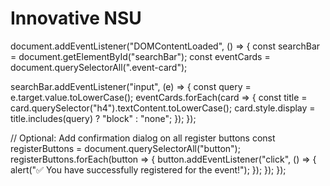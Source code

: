 # Innovative NSU

document.addEventListener("DOMContentLoaded", () => {
  const searchBar = document.getElementById("searchBar");
  const eventCards = document.querySelectorAll(".event-card");

  searchBar.addEventListener("input", (e) => {
    const query = e.target.value.toLowerCase();
    eventCards.forEach(card => {
      const title = card.querySelector("h4").textContent.toLowerCase();
      card.style.display = title.includes(query) ? "block" : "none";
    });
  });

  // Optional: Add confirmation dialog on all register buttons
  const registerButtons = document.querySelectorAll("button");
  registerButtons.forEach(button => {
    button.addEventListener("click", () => {
      alert("✅ You have successfully registered for the event!");
    });
  });
});
